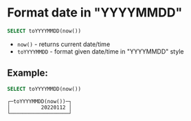 # Format date in "YYYYMMDD"

```sql
SELECT toYYYYMMDD(now())
```

- `now()` - returns current date/time
- `toYYYYMMDD` - format given date/time in "YYYYMMDD" style

## Example: 
```sql
SELECT toYYYYMMDD(now())
```
```
┌─toYYYYMMDD(now())─┐
│          20220112 │
└───────────────────┘
```

